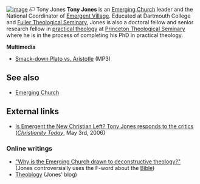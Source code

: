 [![image](images/thumb/4/46/Tjones.jpeg/180px-Tjones.jpeg)](http://www.theopedia.com/File:Tjones.jpeg)
[![image](data:image/png;base64,iVBORw0KGgoAAAANSUhEUgAAAA8AAAALCAAAAACFLIiAAAAAAnRSTlMA/1uRIrUAAABPSURBVAjXY/j///+5vXDwjAHIr26ZAgXZe8H8a/+hoIcw/9nevdVL9+79DuPvzQYZFPUezu8BMZLXgkExnD8HAu6hqv//n+HZVjD4DuUDAKlChD3fj6aPAAAAAElFTkSuQmCC)](http://www.theopedia.com/File:Tjones.jpeg "Enlarge")
Tony Jones
**Tony Jones** is an
[Emerging Church](Emerging_Church "Emerging Church") leader and the
National Coordinator of
[Emergent Village](http://www.emergentvillage.org). Educated at
Dartmouth College and
[Fuller Theological Seminary](Fuller_Theological_Seminary "Fuller Theological Seminary"),
Jones is also a doctoral fellow and senior research fellow in
[practical theology](Practical_theology "Practical theology") at
[Princeton Theological Seminary](Princeton_Theological_Seminary "Princeton Theological Seminary")
where he is in the process of completing his PhD in practical
theology.

**Multimedia**

-   [Smack-down Plato vs. Aristotle](http://media.libsyn.com/media/emergent/ep-2007-03-31-Jones-Smackdown.mp3)
    (MP3)


## See also

-   [Emerging Church](Emerging_Church "Emerging Church")

## External links

-   [Is Emergent the New Christian Left? Tony Jones responds to the critics](http://blog.christianitytoday.com/outofur/archives/2006/05/is_emergent_the.html)
    (*[Christianity Today](Christianity_Today "Christianity Today")*,
    May 3rd, 2006)

### Online writings

-   ["Why is the Emerging Church drawn to deconstructive theology?"](http://churchandpomo.typepad.com/conversation/2007/03/why_is_the_emer.html)
    (Jones controversially uses the F-word about the
    [Bible](Bible "Bible"))
-   [Theoblogy](http://theoblogy.blogspot.com/) (Jones' blog)



